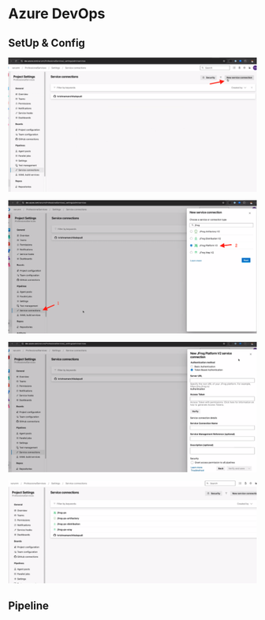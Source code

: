 # Azure DevOps


## SetUp & Config
<img src="images/new-service-connection.png" /><br/>

<img src="images/project-settings.png" /><br/>

<img src="images/jfrog-service-connection.png" /><br/>

<img src="images/service-connections.png" /><br/>

## Pipeline
[]()